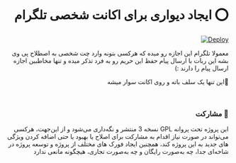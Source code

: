 <h1 style="text-align: right;direction: rtl;" dir="rtl">⭕️ ایجاد دیواری برای اکانت شخصی تلگرام</h1>
<div align="right">
<a href="https://heroku.com/deploy">
  <img src="https://www.herokucdn.com/deploy/button.svg" alt="Deploy">
</a>
  </div>
<p style="text-align: right;direction: rtl;" dir="rtl">معمولا تلگرام این اجازه رو میده که هرکسی بتونه وارد چت شخصی به اصطلاح پی وی بشه این ربات با ارسال پیام حفظ این حریم رو
   به فرد تذکر میده و تنها مخاطبین اجازه ارسال پیام را دارند :)</p>
   
 <p style="text-align: right;direction: rtl;" dir="rtl" >🔮این تنها یک سلف باته و روی اکانت سوار میشه</p> 
<br>

<h3 dir="rtl" style="text-align: right;direction: rtl;">🤝 مشارکت</h3>
<p dir="rtl" style="text-align: right;direction: rtl;">این پروژه تحت پروانه GPL نسخه 3 منتشر و نگه‌داری می‌شود و از این‌جهت، هرکسی می‌تواند در صورت نیاز اقدام به مشارکت برای اصلاح یا بهبود یا حتی اضافه کردن ویژگی های جدید به این پروژه کند، همچنین ایجاد فورک های مختلف از پروژه و توسعه پروژه در شاخه‌ای جدا، چه به‌صورت رایگان و چه به‌صورت تجاری، هیچگونه مانعی ندارد</p>
